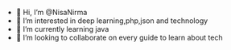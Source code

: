 - 👋 Hi, I’m @NisaNirma
- 👀 I’m interested in deep learning,php,json and technology
- 🌱 I’m currently learning java
- 💞️ I’m looking to collaborate on every guide to learn about tech


<!---
NisaNirma/NisaNirma is a ✨ special ✨ repository because its `README.md` (this file) appears on your GitHub profile.
You can click the Preview link to take a look at your changes.
--->

